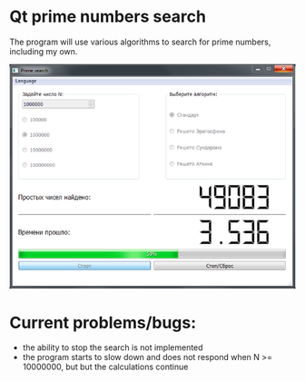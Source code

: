 # Qt prime numbers search
 The program will use various algorithms to search for prime numbers, including my own.  
 
 ![Image alt](https://github.com/vaedermakar255/Qt_prime_numbers_search/raw/master/image/alpha.PNG)
 
 # Current problems/bugs:
 - the ability to stop the search is not implemented  
 - the program starts to slow down and does not respond when N >= 10000000, but 
but the calculations continue

